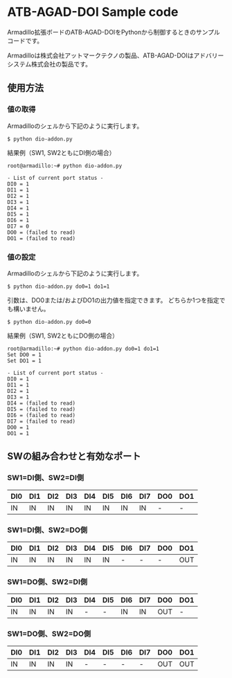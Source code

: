 # ATB-AGAD-DOI Sample code

Armadillo拡張ボードのATB-AGAD-DOIをPythonから制御するときのサンプルコードです。

Armadilloは株式会社アットマークテクノの製品、ATB-AGAD-DOIはアドバリーシステム株式会社の製品です。

## 使用方法

### 値の取得
Armadilloのシェルから下記のように実行します。
```
$ python dio-addon.py
```

結果例（SW1, SW2ともにDI側の場合）

```
root@armadillo:~# python dio-addon.py

- List of current port status -
DI0 = 1
DI1 = 1
DI2 = 1
DI3 = 1
DI4 = 1
DI5 = 1
DI6 = 1
DI7 = 0
DO0 = (failed to read)
DO1 = (failed to read)
```

### 値の設定
Armadilloのシェルから下記のように実行します。

```
$ python dio-addon.py do0=1 do1=1
```

引数は、DO0または/およびDO1の出力値を指定できます。
どちらか1つを指定でも構いません。

```
$ python dio-addon.py do0=0
```

結果例（SW1, SW2ともにDO側の場合）

```
root@armadillo:~# python dio-addon.py do0=1 do1=1
Set DO0 = 1
Set DO1 = 1

- List of current port status -
DI0 = 1
DI1 = 1
DI2 = 1
DI3 = 1
DI4 = (failed to read)
DI5 = (failed to read)
DI6 = (failed to read)
DI7 = (failed to read)
DO0 = 1
DO1 = 1
```

## SWの組み合わせと有効なポート

### SW1=DI側、SW2=DI側

DI0|DI1|DI2|DI3|DI4|DI5|DI6|DI7|DO0|DO1
-- |-- |-- |-- |-- |-- |-- |-- |-- |--
IN |IN |IN |IN |IN |IN |IN |IN |-  |-

### SW1=DI側、SW2=DO側

DI0|DI1|DI2|DI3|DI4|DI5|DI6|DI7|DO0|DO1
-- |-- |-- |-- |-- |-- |-- |-- |-- |--
IN |IN |IN |IN |IN |IN |-  |-  |-  |OUT

### SW1=DO側、SW2=DI側

DI0|DI1|DI2|DI3|DI4|DI5|DI6|DI7|DO0|DO1
-- |-- |-- |-- |-- |-- |-- |-- |-- |--
IN |IN |IN |IN |-  |-  |IN |IN |OUT|-

### SW1=DO側、SW2=DO側

DI0|DI1|DI2|DI3|DI4|DI5|DI6|DI7|DO0|DO1
-- |-- |-- |-- |-- |-- |-- |-- |-- |--
IN |IN |IN |IN |-  |-  |-  |-  |OUT|OUT

